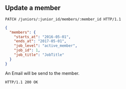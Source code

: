 ## Update a  member

```http
PATCH /juniors/:junior_id/members/:member_id HTTP/1.1
```

```json
{
  "members": {
    "starts_at": "2016-05-01",
    "ends_at": "2017-05-01",
    "job_level": "active_member",
    "job_id": 1,
    "job_title": "JobTitle"
  }
}
```

An Email will be send to the member.

```http
HTTP/1.1 200 OK
```
